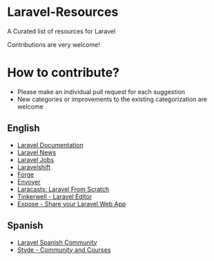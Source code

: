# Laravel-Resources
A Curated list of resources for Laravel

Contributions are very welcome!
# How to contribute?

- Please make an individual pull request for each suggestion
- New categories or improvements to the existing categorization are welcome

## English
- [Laravel Documentation](https://laravel.com/)
- [Laravel News](https://laravel-news.com/)
- [Laravel Jobs](https://larajobs.com/)
- [Laravelshift](https://laravelshift.com/)
- [Forge](https://forge.com/)
- [Envoyer](https://envoyer.com/)
- [Laracasts: Laravel From Scratch](https://laracasts.com/series/laravel-6-from-scratch)
- [Tinkerwell - Laravel Editor](https://tinkerwell.app/)
- [Expose - Share your Laravel Web App](https://github.com/beyondcode/expose)

## Spanish
- [Laravel Spanish Community](https://laraveles.com/)
- [Styde - Community and Courses ](https://styde.net/)

